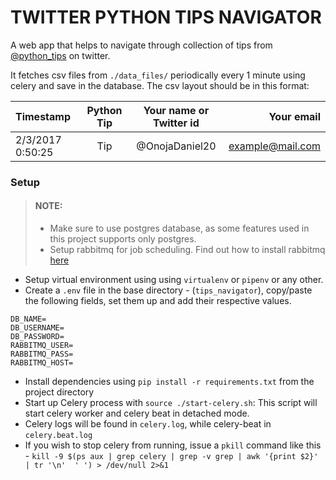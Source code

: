 # TWITTER PYTHON TIPS NAVIGATOR

A web app that helps to navigate through collection of tips from [@python_tips](https://twitter.com/python_tip) on twitter.

It fetches csv files from `./data_files/` periodically every 1 minute using celery and save in the database. The csv layout should be in this format:

|   Timestamp           |   Python Tip  |   Your name or Twitter id |   Your email          |
|   :---                |   :----:      |   :----:                  |               ---:    |
|   2/3/2017 0:50:25    |   Tip         |   @OnojaDaniel20          |   example@mail.com    |


### Setup

> #### NOTE:
> - Make sure to use postgres database, as some features used in this project supports only postgres.
> - Setup rabbitmq for job scheduling. Find out how to install rabbitmq [here](https://www.rabbitmq.com/download.html)

- Setup virtual environment using using `virtualenv` or `pipenv` or any other.
- Create a `.env` file in the base directory - (`tips_navigator`), copy/paste the following fields, set them up and add their respective values.
```
DB_NAME=
DB_USERNAME=
DB_PASSWORD=
RABBITMQ_USER=
RABBITMQ_PASS=
RABBITMQ_HOST=
```
- Install dependencies using `pip install -r requirements.txt` from the project directory
- Start up Celery process with `source ./start-celery.sh`: This script will start celery worker and celery beat in detached mode.
- Celery logs will be found in `celery.log`, while celery-beat in `celery.beat.log`
- If you wish to stop celery from running, issue a `pkill` command like this - `kill -9 $(ps aux | grep celery | grep -v grep | awk '{print $2}' | tr '\n'  ' ') > /dev/null 2>&1`